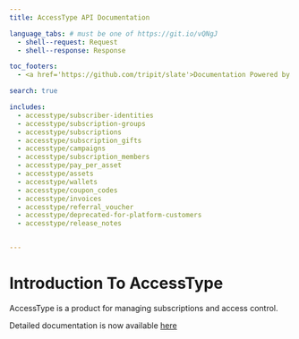 ```yaml
---
title: AccessType API Documentation

language_tabs: # must be one of https://git.io/vQNgJ
  - shell--request: Request
  - shell--response: Response

toc_footers:
  - <a href='https://github.com/tripit/slate'>Documentation Powered by Slate</a>

search: true

includes:
  - accesstype/subscriber-identities
  - accesstype/subscription-groups
  - accesstype/subscriptions
  - accesstype/subscription_gifts
  - accesstype/campaigns
  - accesstype/subscription_members
  - accesstype/pay_per_asset
  - accesstype/assets
  - accesstype/wallets
  - accesstype/coupon_codes
  - accesstype/invoices
  - accesstype/referral_voucher
  - accesstype/deprecated-for-platform-customers
  - accesstype/release_notes


---
```


# Introduction To AccessType

AccessType is a product for managing subscriptions and access control.

Detailed documentation is now available [here](https://developers.quintype.com/subtype)

